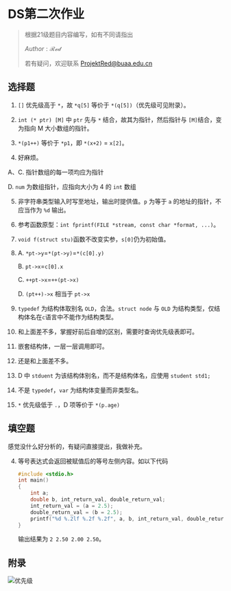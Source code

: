 # DS第二次作业

> 根据21级题目内容编写，如有不同请指出
>
> $Author : \mathcal{Red}$
>
> 若有疑问，欢迎联系 ProjektRed@buaa.edu.cn

## 选择题

1. `[]` 优先级高于 `*`，故 `*q[5]` 等价于 `*(q[5])`（优先级可见附录）。

2. `int (* ptr) [M]` 中 `ptr` 先与 `*` 结合，故其为指针，然后指针与 `[M]`结合，变为指向 M 大小数组的指针。

3. `*(p1++)` 等价于 `*p1`，即 `*(x+2)` $=$ `x[2]`。

4.  好麻烦。

   A、C. 指针数组的每一项均应为指针

   D. `num` 为数组指针，应指向大小为 $4$ 的 `int` 数组

5. 非字符串类型输入时写至地址，输出时提供值。`p` 为等于 `a` 的地址的指针，不应当作为 `%d` 输出。

6. 参考函数原型：`int fprintf(FILE *stream, const char *format, ...)`。

7. `void f(struct stu)`函数不改变实参，`s[0]`仍为初始值。

8. A. `*pt->y`$=$`*(pt->y)`$=$`*(c[0].y)`

   B. `pt->x`$=$`c[0].x`

   C. `++pt->x`$=$`++(pt->x)`

   D. `(pt++)->x` 相当于 `pt->x`

9. `typedef` 为结构体取别名 `OLD`，合法。`struct node` 与 `OLD` 为结构类型，仅结构体名在`c`语言中不能作为结构类型。

10. 和上面差不多，掌握好前后自增的区别，需要时查询优先级表即可。

11. 嵌套结构体，一层一层调用即可。

12. 还是和上面差不多。

13. D 中 `stduent` 为该结构体别名，而不是结构体名，应使用 `student std1;`

14.  不是 `typedef`，`var` 为结构体变量而非类型名。

15. `*` 优先级低于 `.`，D 项等价于 `*(p.age)`

## 填空题

感觉没什么好分析的，有疑问直接提出，我做补充。

4. 等号表达式会返回被赋值后的等号左侧内容。如以下代码

   ```c
   #include <stdio.h>
   int main()
   {
       int a;
       double b, int_return_val, double_return_val;
       int_return_val = (a = 2.5);
       double_return_val = (b = 2.5);
       printf("%d %.2lf %.2f %.2f", a, b, int_return_val, double_return_val);
   }
   ```
   
   输出结果为 `2 2.50 2.00 2.50`。

## 附录

![优先级](C:\Users\85990\Documents\Codefield\Code_C\C_Single\Reference\优先级.JPG)